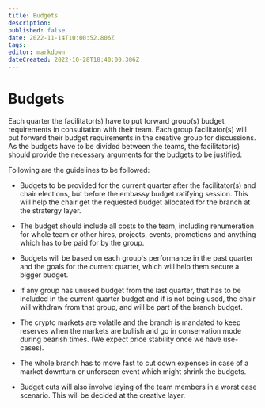 ```yaml
---
title: Budgets
description: 
published: false
date: 2022-11-14T10:00:52.806Z
tags: 
editor: markdown
dateCreated: 2022-10-28T18:40:00.306Z
---
```


# Budgets

Each quarter the facilitator(s) have to put forward group(s) budget requirements in consultation with their team. Each group facilitator(s) will put forward their budget requirements in the creative group for discussions. As the budgets have to be divided between the teams, the facilitator(s) should provide the necessary arguments for the budgets to be justified.

Following are the guidelines to be followed:

- Budgets to be provided for the current quarter after the facilitator(s) and chair elections, but before the embassy budget ratifying session. This will help the chair get the requested budget allocated for the branch at the stratergy layer.

- The budget should include all costs to the team, including renumeration for whole team or other hires, projects, events, promotions and anything which has to be paid for by the group.

-	Budgets will be based on each group's performance in the past quarter and the goals for the current quarter, which will help them secure a bigger budget.

- If any group has unused budget from the last quarter, that has to be included in the current quarter budget and if is not being used, the chair will withdraw from that group, and will be part of the branch budget.

- The crypto markets are volatile and the branch is mandated to keep reserves when the markets are bullish and go in conservation mode during bearish times. (We expect price stability once we have use-cases).

- The whole branch has to move fast to cut down expenses in case of a market downturn or unforseen event which might shrink the budgets.

- Budget cuts will also involve laying of the team members in a worst case scenario. This will be decided at the creative layer.